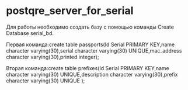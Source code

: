 # postqre_server_for_serial

Для работы необходимо создать базу с помощью команды Create Database serial_bd.

Первая команда:create table passports(Id Serial PRIMARY KEY,name character varying(30),serial character varying(30) UNIQUE,mac_address character varying(30),printed integer);

Вторая команда:create table prefixes(Id Serial PRIMARY KEY,name character varying(30) UNIQUE,description character varying(30),prefix character varying(30) UNIQUE );
